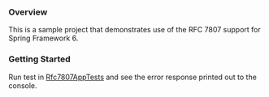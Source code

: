 
### Overview

This is a sample project that demonstrates use of the RFC 7807 support for Spring Framework 6. 

### Getting Started

Run test in [Rfc7807AppTests](src/test/java/org/springframework/sandbox/rfc7807/Rfc7807AppTests.java)
and see the error response printed out to the console.